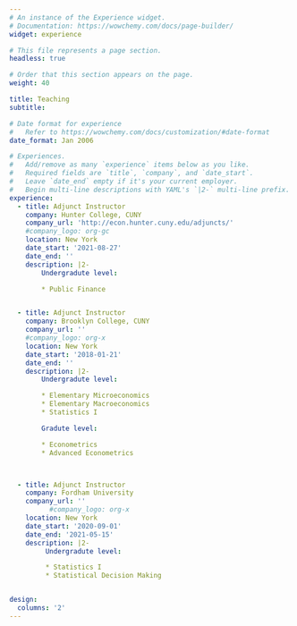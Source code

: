 ```yaml
---
# An instance of the Experience widget.
# Documentation: https://wowchemy.com/docs/page-builder/
widget: experience

# This file represents a page section.
headless: true

# Order that this section appears on the page.
weight: 40

title: Teaching
subtitle:

# Date format for experience
#   Refer to https://wowchemy.com/docs/customization/#date-format
date_format: Jan 2006

# Experiences.
#   Add/remove as many `experience` items below as you like.
#   Required fields are `title`, `company`, and `date_start`.
#   Leave `date_end` empty if it's your current employer.
#   Begin multi-line descriptions with YAML's `|2-` multi-line prefix.
experience:
  - title: Adjunct Instructor
    company: Hunter College, CUNY
    company_url: 'http://econ.hunter.cuny.edu/adjuncts/'
    #company_logo: org-gc
    location: New York
    date_start: '2021-08-27'
    date_end: ''
    description: |2-
        Undergradute level:

        * Public Finance


  - title: Adjunct Instructor
    company: Brooklyn College, CUNY
    company_url: ''
    #company_logo: org-x
    location: New York
    date_start: '2018-01-21'
    date_end: ''
    description: |2-
        Undergradute level:

        * Elementary Microeconomics
        * Elementary Macroeconomics
        * Statistics I  

        Gradute level:

        * Econometrics
        * Advanced Econometrics



  - title: Adjunct Instructor
    company: Fordham University
    company_url: ''
          #company_logo: org-x
    location: New York
    date_start: '2020-09-01'
    date_end: '2021-05-15'
    description: |2-
         Undergradute level:

         * Statistics I
         * Statistical Decision Making  


design:
  columns: '2'
---
```

